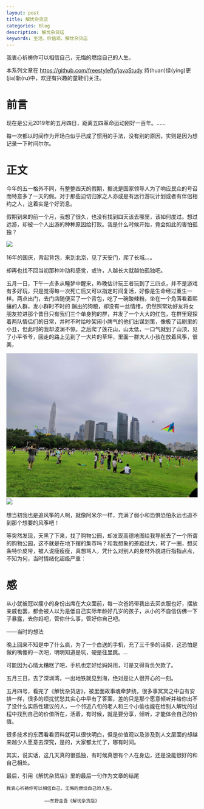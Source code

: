 ```yaml
---
layout: post
title: 解忧杂货店
categories: Blog
description: 解忧杂货店
keywords: 生活，价值观，解忧杂货店
---
```


我衷心祈祷你可以相信自己，无悔的燃烧自己的人生。

本系列文章在 <https://github.com/freestylefly/javaStudy> 持(huan)续(ying)更(jia)新(ru)中，欢迎有兴趣的童鞋们关注。
# 前言

现在是公元2019年的五月四日，距离五四革命运动刚好一百年。……

每一次都以时间作为开场白似乎已成了惯用的手法，没有别的原因，实则是因为想记录一下时间尔尔。

# 正文
今年的五一格外不同，有整整四天的假期，据说是国家领导人为了响应民众的号召而特意多了一天的假。对于那些迫切归家之人亦或是有远行游玩计划或者有伴侣相约之人，这着实是个好消息。


假期到来的前一个月，我想了很久，也没有找到四天该去哪里，该如何度过。想过远游，却被一个人出游的种种原因给打败。我是什么时候开始，竟会如此的害怕孤独？

![](/images/blog/2019-05-04-孤独.jpg)



16年的国庆，背起背包，来到北京，见了天安门，爬了长城。。。

 

却再也找不回当初那种冲动和感觉，或许，人越长大就越怕孤独吧。



五月一日，下午一点多从睡梦中醒来，昨晚估计玩王者玩到了三四点，并不是游戏有多好玩，只是觉得每一次死亡后又可以指定时间复活，好像是生命经过重生一样。两点出门，去门店随便买了一个背包，吃了一碗酸辣粉。坐在一个角落看着熙攘的人群，发小群时不时的 蹦出的狗粮，却没有一丝情绪，仍然照常劝好友将女朋友拉进那个昔日只有我们三个单身狗的群，并发了一个大大的红包，在群里窥探着两队情侣们的日常，并时不时给吵架闹小脾气的他们出谋划策，像极了话剧里的小丑，但此时的我却波澜不惊。之后爬了莲花山，山太低，一口气就到了山顶，见了小平爷爷，回走的路上见到了一大片的草坪，里面一群大人小孩在放着风筝，很美，

![](/images/blog/2019年5月4日174138-莲花山.jpg)
![](/images/blog/2019年5月4日174138-莲花山2.jpg)



想当初我也是追风筝的人啊，就像阿米尔一样，充满了弱小和恐惧恐怕永远也追不到那个想要的风筝吧！



等突然发现，天黑了下来，找了购物公园，却发现高德地图给我导航去了一个所谓的购物公园，这不就是在地下摆的集市吗？和我想象的差距过大，转了一圈，想买条特价皮带，被人说瘦瘦瘦，真想骂人，凭什么对别人的身材外貌进行指指点点，不知为何，当时情绪化超级严重：

# 感
从小就被冠以瘦小的身份出席在大众面前，每一次爸妈带我出去买衣服也好，摆放亲戚也罢，都会被人以为是低自己实际年龄好几岁的孩子，从小的不自信仿佛一下子暴露，去你妈吧，管你什么事，管好你自己吧。



——当时的想法


晚上回来不知是中了什么疯，为了一个白送的手机，充了三千多的话费，这恐怕是做的嘴傻的一次吧，明明知道是坑，硬是往里跳。…

 

可能因为心情太糟糕了吧，手机也定好给妈妈用，可是又得背负欠款了。

 五月三日，去了深圳湾，一出地铁就见到海，绝对是让人很开心的一刻。


五月四号，看完了《解忧杂货店》，被里面故事魂牵梦绕，很多事冥冥之中自有安排一样，很多的烦扰忧愁其实心中早有了答案，差的只是那个愿意倾听并给你出不了没什么实质性建议的人，一个邻近八旬的老人和三个小偷也能在给别人解忧的过程中找到自己的价值所在，活着，有时候，就是要分享，倾听，才能体会自己的价值。


很多技术的东西看看资料就可以很快明白，但是价值观以及涉及到人文层面的却越来越少人愿意去深究，是的，大家都太忙了，哪有时间。

 

其实，说实话，这几天真的很孤独，有时候真想有个人在身边，还是没能很好的和自己相处。



最后，引用《解忧杂货店》里的最后一句作为文章的结尾

```
我衷心祈祷你可以相信自己，无悔的燃烧自己的人生。

              ——东野圭吾《解忧杂货店》
```
 

